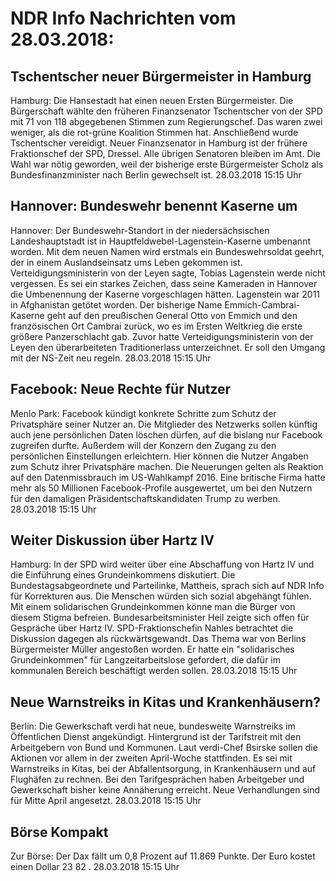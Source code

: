# NDR Info Nachrichten vom 28.03.2018:


## Tschentscher neuer Bürgermeister in Hamburg
Hamburg:	Die Hansestadt hat einen neuen Ersten Bürgermeister. Die Bürgerschaft wählte den früheren Finanzsenator Tschentscher von der SPD mit 71 von 118 abgegebenen Stimmen zum Regierungschef. Das waren zwei weniger, als die rot-grüne Koalition Stimmen hat. Anschließend wurde Tschentscher vereidigt. Neuer Finanzsenator in Hamburg ist der frühere Fraktionschef der SPD, Dressel. Alle übrigen Senatoren bleiben im Amt. Die Wahl war nötig geworden, weil der bisherige erste Bürgermeister Scholz als Bundesfinanzminister nach Berlin gewechselt ist. 28.03.2018 15:15 Uhr 

## Hannover: Bundeswehr benennt Kaserne um
Hannover: Der Bundeswehr-Standort in der niedersächsischen Landeshauptstadt ist in Hauptfeldwebel-Lagenstein-Kaserne umbenannt worden. Mit dem neuen Namen wird erstmals ein Bundeswehrsoldat geehrt, der in einem Auslandseinsatz ums Leben gekommen ist. Verteidigungsministerin von der Leyen sagte, Tobias Lagenstein werde nicht vergessen. Es sei ein starkes Zeichen, dass seine Kameraden in Hannover die Umbenennung der Kaserne vorgeschlagen hätten. Lagenstein war 2011 in Afghanistan getötet worden. Der bisherige Name Emmich-Cambrai-Kaserne geht auf den preußischen General Otto von Emmich und den französischen Ort Cambrai zurück, wo es im Ersten Weltkrieg die erste größere Panzerschlacht gab. Zuvor hatte Verteidigungsministerin von der Leyen den überarbeiteten Traditionerlass unterzeichnet. Er soll den Umgang mit der NS-Zeit neu regeln. 28.03.2018 15:15 Uhr 

## Facebook: Neue Rechte für Nutzer
Menlo Park:	Facebook kündigt konkrete Schritte zum Schutz der Privatsphäre seiner Nutzer an. Die Mitglieder des Netzwerks sollen künftig auch jene persönlichen Daten löschen dürfen, auf die bislang nur Facebook zugreifen durfte. Außerdem will der Konzern den Zugang zu den persönlichen Einstellungen erleichtern. Hier können die Nutzer Angaben zum Schutz ihrer Privatsphäre machen. Die Neuerungen gelten als Reaktion auf den Datenmissbrauch im US-Wahlkampf 2016. Eine britische Firma hatte mehr als 50 Millionen Facebook-Profile ausgewertet, um bei den Nutzern für den damaligen Präsidentschaftskandidaten Trump zu werben. 28.03.2018 15:15 Uhr 

## Weiter Diskussion über Hartz IV
Hamburg: In der SPD wird weiter über eine Abschaffung von Hartz IV und die Einführung eines Grundeinkommens diskutiert. Die Bundestagsabgeordnete und Parteilinke, Mattheis, sprach sich auf NDR Info für Korrekturen aus. Die Menschen würden sich sozial abgehängt fühlen. Mit einem solidarischen Grundeinkommen könne man die Bürger von diesem Stigma befreien. Bundesarbeitsminister Heil zeigte sich offen für Gespräche über Hartz IV. SPD-Fraktionschefin Nahles betrachtet die Diskussion dagegen als rückwärtsgewandt. Das Thema war von Berlins Bürgermeister Müller angestoßen worden. Er hatte ein "solidarisches Grundeinkommen" für Langzeitarbeitslose gefordert, die dafür im kommunalen Bereich beschäftigt werden sollen. 28.03.2018 15:15 Uhr 

## Neue Warnstreiks in Kitas und Krankenhäusern?
Berlin:	Die Gewerkschaft verdi hat neue, bundesweite Warnstreiks im Öffentlichen Dienst angekündigt. Hintergrund ist der Tarifstreit mit den Arbeitgebern von Bund und Kommunen. Laut verdi-Chef Bsirske sollen die Aktionen vor allem in der zweiten April-Woche stattfinden. Es sei mit Warnstreiks in Kitas, bei der Abfallentsorgung, in Krankenhäusern und auf Flughäfen zu rechnen. Bei den Tarifgesprächen haben Arbeitgeber und Gewerkschaft bisher keine Annäherung erreicht. Neue Verhandlungen sind für Mitte April angesetzt. 28.03.2018 15:15 Uhr 

## Börse Kompakt
Zur Börse: Der Dax fällt um  0,8  Prozent auf  11.869  Punkte. Der Euro kostet einen Dollar  23 82 . 28.03.2018 15:15 Uhr 
